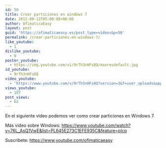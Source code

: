 ```yaml
---
id: 50
title: Crear particiones en windows 7
date: 2012-09-12T05:00:08+00:00
author: OfimaticaEasy
layout: post
guid: 'https://ofimaticaeasy.es/post_type=videos&p=50'
permalink: /crear-particiones-en-windows-7/
like_youtube:
  - 1
dislike_youtube:
  - 0
poster_youtube:
  - https://img.youtube.com/vi/9rTh3nHFs8Q/maxresdefault.jpg
id_youtube:
  - 9rTh3nHFs8Q
video_youtube:
  - 'https://www.youtube.com/v/9rTh3nHFs8Q?version=3&f=user_uploads&app=youtube_gdata'
views_youtube:
  - 187
post_views:
  - 62
---
```

En el siguiente video podemos ver como crear particiones en Windows 7.

Más video sobre Windows: https://www.youtube.com/watch?v=76L_AsQ1VwE&list=PL645E273C1EFE935C&feature=plcp

Suscríbete: https://www.youtube.com/ofimaticaeasy